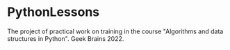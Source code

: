 # PythonLessons
The project of practical work on training in the course "Algorithms and data structures in Python". Geek Brains 2022.

